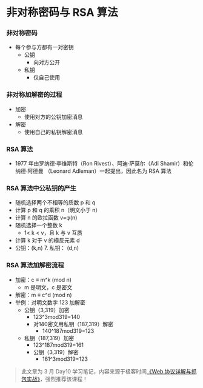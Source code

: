 # 非对称密码与 RSA 算法

### 非对称密码

* 每个参与方都有一对密钥
  - 公钥
    - 向对方公开
  - 私钥
    - 仅自己使用

### 非对称加解密的过程

* 加密
  - 使用对方的公钥加密消息
* 解密
  - 使用自己的私钥解密消息

### RSA 算法

* 1977 年由罗纳德·李维斯特（Ron Rivest）、阿迪·萨莫尔（Adi Shamir）和伦纳德·阿德曼 （Leonard Adleman）一起提出，因此名为 RSA 算法

### RSA 算法中公私钥的产生

 * 随机选择两个不相等的质数 p 和 q
 * 计算 p 和 q 的乘积 n（明文小于 n）
 * 计算 n 的欧拉函数 v=φ(n)
 * 随机选择一个整数 k
   - 1< k < v，且 k 与 v 互质
 * 计算 k 对于 v 的模反元素 d
 * 公钥：(k,n) 7. 私钥： (d,n)

### RSA 算法加解密流程

* 加密：c ≡ m^k (mod n)
  - m 是明文，c 是密文
* 解密：m ≡ c^d (mod n)
* 举例：对明文数字 123 加解密
  - 公钥（3,319）加密
    - 123^3mod319=140
    - 对140密文用私钥（187,319）解密
      - 140^187mod319=123
  - 私钥（187,319）加密
    - 123^187mod319=161
    - 公钥（3,319）解密
      - 161^3mod319=123

> 此文章为 3 月 Day10 学习笔记，内容来源于极客时间[《Web 协议详解与抓包实战》](http://gk.link/a/11UWp)，强烈推荐该课程！
